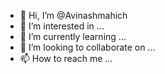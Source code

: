 - 👋 Hi, I’m @Avinashmahich
- 👀 I’m interested in ...
- 🌱 I’m currently learning ...
- 💞️ I’m looking to collaborate on ...
- 📫 How to reach me ...

<!---
Avinashmahich/Avinashmahich is a ✨ special ✨ repository because its `README.md` (this file) appears on your GitHub profile.
You can click the Preview link to take a look at your changes.
--->
